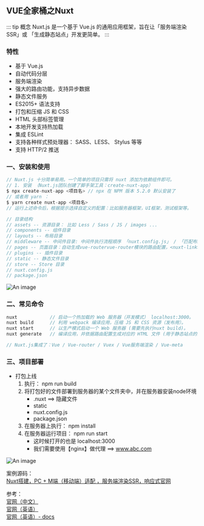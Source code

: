 ## VUE全家桶之Nuxt
::: tip 概念
Nuxt.js 是一个基于 Vue.js 的通用应用框架，旨在让「服务端渲染SSR」或 「生成静态站点」开发更简单。
:::

### 特性
+ 基于 Vue.js
+ 自动代码分层
+ 服务端渲染
+ 强大的路由功能，支持异步数据
+ 静态文件服务
+ ES2015+ 语法支持
+ 打包和压缩 JS 和 CSS
+ HTML 头部标签管理
+ 本地开发支持热加载
+ 集成 ESLint
+ 支持各种样式预处理器： SASS、LESS、 Stylus 等等
+ 支持 HTTP/2 推送

### 一、安装和使用
```js
// Nuxt.js 十分简单易用。一个简单的项目只需将 nuxt 添加为依赖组件即可。
// 1. 安装 （Nuxt.js团队创建了脚手架工具：create-nuxt-app）
$ npx create-nuxt-app <项目名> // npx 在 NPM 版本 5.2.0 默认安装了
// 或者用 yarn ：
$ yarn create nuxt-app <项目名>
// 运行上述命令后，根据提示选择自定义的配置：比如服务器框架，UI框架，测试框架等。

// 目录结构
// assets -- 资源目录： 比如 Less / Sass / JS / images ...
// components -- 组件目录
// layouts -- 布局目录
// middleware -- 中间件目录: 中间件执行流程顺序 「nuxt.config.js」 / 「匹配布局」 / 「匹配页面」
// pages -- 页面目录：自动生成vue-routervue-router模块的路由配置，<nuxt-link>
// plugins -- 插件目录
// static -- 静态文件目录
// store -- Store 目录
// nuxt.config.js
// package.json

```

<!-- <img src="~@/prev/nuxt_1.png"> -->
![An image](~@/prev/nuxt_1.png)

### 二、常见命令
```js
nuxt	        // 启动一个热加载的 Web 服务器（开发模式） localhost:3000。
nuxt build	    // 利用 webpack 编译应用，压缩 JS 和 CSS 资源（发布用）。
nuxt start	    // 以生产模式启动一个 Web 服务器 (需要先执行nuxt build)。
nuxt generate	// 编译应用，并依据路由配置生成对应的 HTML 文件 (用于静态站点的部署)。

// Nuxt.js集成了：Vue / Vue-router / Vuex / Vue服务端渲染 / Vue-meta
```

### 三、项目部署
+ 打包上线
	1. 执行： npm run build
	2. 将打包好的文件部署到服务器的某个文件夹中，并在服务器安装node环境
		+ .nuxt ==> 隐藏文件
		+ static
		+ nuxt.config.js
		+ package.json
	3. 在服务器上执行： npm install
	4. 在服务器运行项目： npm run start
		+ 这时候打开的也是 localhost:3000
		+ 我们需要使用【nginx】做代理 ==> www.abc.com

![An image](~@/prev/nuxt_2.png)


案例源码：<br />
<a href="https://github.com/bobo88/nuxt-web" target="_blank">Nuxt搭建，PC + M端（移动端）适配 ，服务端渲染SSR，响应式官网</a><br />

参考：<br />
<a href="https://www.nuxtjs.cn/" target="_blank">官网（中文）</a><br />
<a href="https://nuxtjs.org/" target="_blank">官网（英语）</a><br />
<a href="https://nuxtjs.org/docs/get-started/installation" target="_blank">官网（英语）- docs</a><br />
